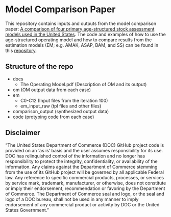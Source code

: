 # Model Comparison Paper

This repository contains inputs and outputs from the model comparison paper: [A comparison of four primary age-structured stock assessment models used in the United States](https://doi.org/10.7755/FB.119.2-3.5.). The code and examples of how to use the age-structured operating model and how to compare results from the estimation models (EM; e.g. AMAK, ASAP, BAM, and SS) can be found in this [repository](https://github.com/Bai-Li-NOAA/Age_Structured_Stock_Assessment_Model_Comparison.git).  

## Structure of the repo

- docs
  - The Operating Model.pdf (Description of OM and its output)
- om (OM output data from each case)
- em 
  - C0-C12 (Input files from the iteration 100) 
  - em_input_raw (tpl files and other files)
- comparison_output (synthesized output data)
- code (protyping code from each case)

## Disclaimer

“The United States Department of Commerce (DOC) GitHub project code is provided on an ‘as is’ basis and the user assumes responsibility for its use. DOC has relinquished control of the information and no longer has responsibility to protect the integrity, confidentiality, or availability of the information. Any claims against the Department of Commerce stemming from the use of its GitHub project will be governed by all applicable Federal law. Any reference to specific commercial products, processes, or services by service mark, trademark, manufacturer, or otherwise, does not constitute or imply their endorsement, recommendation or favoring by the Department of Commerce. The Department of Commerce seal and logo, or the seal and logo of a DOC bureau, shall not be used in any manner to imply endorsement of any commercial product or activity by DOC or the United States Government.”
